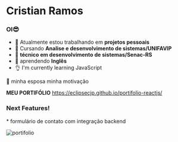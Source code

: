 # Cristian Ramos 
### OI😎



- 🔭 Atualmente estou trabalhando em **projetos pessoais**
- 🌱 Cursando **Analise e desenvolvimento de sistemas/UNIFAVIP**
- 🌱 **técnico em desenvolvimento de sistemas/Senac-RS**
- 🌱 aprendendo **Inglês**
- 👌 I'm currently learning JavaScript 

💏 minha esposa minha motivação

**MEU PORTIFÓLIO** https://eclipsecjp.github.io/portifolio-reactjs/

<h3>Next Features!</h3>
* formulário de contato com integração backend 


![portifolio](https://github.com/eclipseCJP/eclipseCJP/assets/58758617/62cd5095-1eed-4702-b2a3-89d14af28bfb)





 

